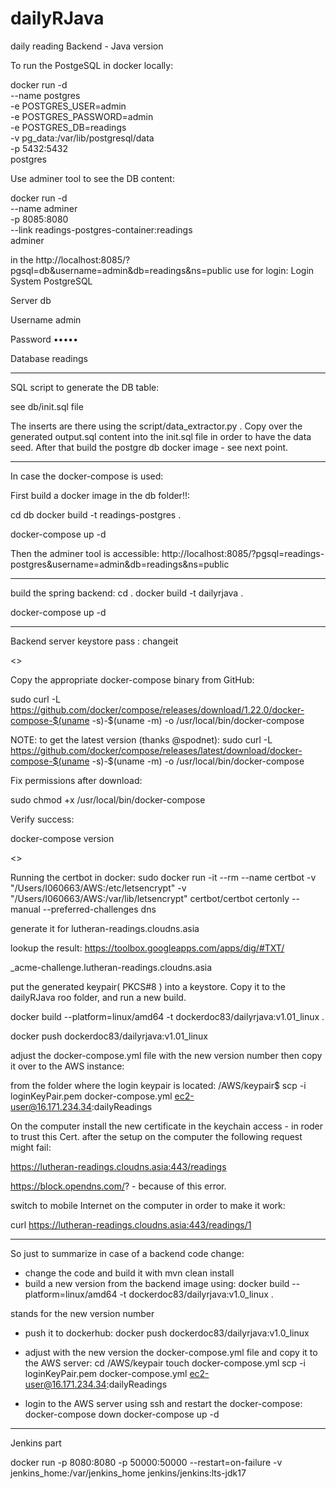 # dailyRJava
daily reading Backend - Java version

To run the PostgeSQL in docker locally:

docker run -d \
--name postgres \
-e POSTGRES_USER=admin \
-e POSTGRES_PASSWORD=admin \
-e POSTGRES_DB=readings \
-v pg_data:/var/lib/postgresql/data \
-p 5432:5432 \
postgres

Use adminer tool to see the DB content:

docker run -d \
--name adminer \
-p 8085:8080 \
--link readings-postgres-container:readings \
adminer

in the http://localhost:8085/?pgsql=db&username=admin&db=readings&ns=public
use for login:
Login System
PostgreSQL

Server
db

Username
admin

Password
•••••

Database
readings

---
SQL script to generate the DB table:

see db/init.sql file

The inserts are there using the script/data_extractor.py .
Copy over the generated output.sql content into the init.sql file in order to have the data seed.
After that build the postgre db docker image - see next point.

---
In case the docker-compose is used:

First build a docker image in the db folder!!:

cd db 
docker build -t readings-postgres .

docker-compose up -d

Then the adminer tool is accessible:
http://localhost:8085/?pgsql=readings-postgres&username=admin&db=readings&ns=public

---
build the spring backend:
cd .
docker build -t dailyrjava .

docker-compose up -d

-------
Backend server keystore pass : changeit

<<Side note: installing docker-compose on AWS instance:>>

Copy the appropriate docker-compose binary from GitHub:

sudo curl -L https://github.com/docker/compose/releases/download/1.22.0/docker-compose-$(uname -s)-$(uname -m) -o /usr/local/bin/docker-compose

NOTE: to get the latest version (thanks @spodnet): sudo curl -L https://github.com/docker/compose/releases/latest/download/docker-compose-$(uname -s)-$(uname -m) -o /usr/local/bin/docker-compose

Fix permissions after download:

sudo chmod +x /usr/local/bin/docker-compose

Verify success:

docker-compose version

<<End of side note>>


Running the certbot in docker:
sudo docker run -it --rm --name certbot             -v "/Users/I060663/AWS:/etc/letsencrypt"             -v "/Users/I060663/AWS:/var/lib/letsencrypt"             certbot/certbot certonly --manual --preferred-challenges dns

generate it for lutheran-readings.cloudns.asia

lookup the result:
https://toolbox.googleapps.com/apps/dig/#TXT/

_acme-challenge.lutheran-readings.cloudns.asia

put the generated keypair( PKCS#8 ) into a keystore.
Copy it to the dailyRJava roo folder, and run a new build.

docker build --platform=linux/amd64 -t dockerdoc83/dailyrjava:v1.01_linux .

docker push dockerdoc83/dailyrjava:v1.01_linux

adjust the docker-compose.yml file with the new version number
then copy it over to the AWS instance:

from the folder where the login keypair is located:
/AWS/keypair$ scp -i loginKeyPair.pem docker-compose.yml ec2-user@16.171.234.34:dailyReadings

On the computer install the new certificate in the keychain access - in roder to trust this Cert.
after the setup on the computer the following request might fail:

https://lutheran-readings.cloudns.asia:443/readings

https://block.opendns.com/? - because of this error.

switch to mobile Internet on the computer in order to make it work:

curl https://lutheran-readings.cloudns.asia:443/readings/1

---


So just to summarize in case of a backend code change:
 - change the code and build it with mvn clean install
 - build a new version from the backend image using:
 docker build --platform=linux/amd64 -t dockerdoc83/dailyrjava:v1.0<n>_linux .

 <n> stands for the new version number

 - push it to dockerhub:
 docker push dockerdoc83/dailyrjava:v1.0<n>_linux

 - adjust with the new version the docker-compose.yml file and copy it to the AWS server:
 cd /AWS/keypair
 touch docker-compose.yml
 scp -i loginKeyPair.pem docker-compose.yml ec2-user@16.171.234.34:dailyReadings

 - login to the AWS server using ssh and restart the docker-compose:
 docker-compose down
 docker-compose up -d

-----
Jenkins part

docker run -p 8080:8080 -p 50000:50000 --restart=on-failure -v jenkins_home:/var/jenkins_home jenkins/jenkins:lts-jdk17

